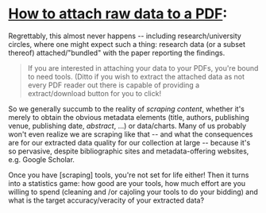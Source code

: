 # [How to attach raw data to a PDF](https://www.youtube.com/watch?v=CKDWr1h8Y9c):

Regrettably, this almost never happens -- including research/university circles, where one might expect such a thing: research data (or a subset thereof) attached/"bundled" with the paper reporting the findings.

> If you are interested in attaching your data to your PDFs, you're bound to need tools. (Ditto if you wish to extract the attached data as not every PDF reader out there is capable of providing a extract/download button for you to click! 

So we generally succumb to the reality of *scraping content*, whether it's merely to obtain the obvious metadata elements (title, authors, publishing venue, publishing date, *abstract*, ...) or data/charts. Many of us probably won't even realize we are scraping like that -- and what the consequences are for our extracted data quality for our collection at large -- because it's so pervasive, despite bibliographic sites and metadata-offering websites, e.g. Google Scholar.

Once you have \[scraping] tools, you're not set for life either! Then it turns into a statistics game: how good are your tools, how much effort are you willing to spend (cleaning and /or cajoling your tools to do your bidding) and what is the target accuracy/veracity of your extracted data?
